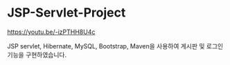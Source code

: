 # JSP-Servlet-Project

https://youtu.be/-izPTHH8U4c

JSP servlet, Hibernate, MySQL, Bootstrap, Maven을 사용하여 게시판 및 로그인 기능을 구현하였습니다.
